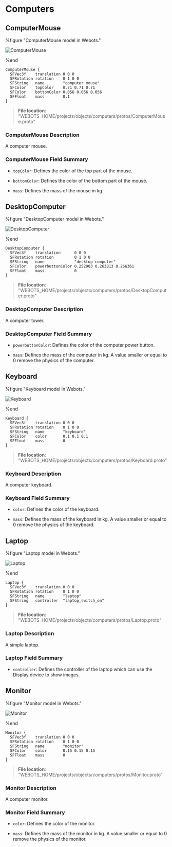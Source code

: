 # Computers

## ComputerMouse

%figure "ComputerMouse model in Webots."

![ComputerMouse](images/objects/computers/ComputerMouse/model.png)

%end

```
ComputerMouse {
  SFVec3f    translation 0 0 0
  SFRotation rotation    0 1 0 0
  SFString   name        "computer mouse"
  SFColor    topColor    0.71 0.71 0.71     
  SFColor    bottomColor 0.056 0.056 0.056  
  SFFloat    mass        0.1                
}
```

> **File location**: "WEBOTS\_HOME/projects/objects/computers/protos/ComputerMouse.proto"

### ComputerMouse Description

A computer mouse.

### ComputerMouse Field Summary

- `topColor`: Defines the color of the top part of the mouse.

- `bottomColor`: Defines the color of the bottom part of the mouse.

- `mass`: Defines the mass of the mouse in kg.

## DesktopComputer

%figure "DesktopComputer model in Webots."

![DesktopComputer](images/objects/computers/DesktopComputer/model.png)

%end

```
DesktopComputer {
  SFVec3f    translation      0 0 0
  SFRotation rotation         0 1 0 0
  SFString   name             "desktop computer"
  SFColor    powerbuttonColor 0.252903 0.263813 0.266361  
  SFFloat    mass             0                           
}
```

> **File location**: "WEBOTS\_HOME/projects/objects/computers/protos/DesktopComputer.proto"

### DesktopComputer Description

A computer tower.

### DesktopComputer Field Summary

- `powerbuttonColor`: Defines the color of the computer power button.

- `mass`: Defines the mass of the computer in kg. A value smaller or equal to 0 remove the physics of the computer.

## Keyboard

%figure "Keyboard model in Webots."

![Keyboard](images/objects/computers/Keyboard/model.png)

%end

```
Keyboard {
  SFVec3f    translation 0 0 0
  SFRotation rotation    0 1 0 0
  SFString   name        "keyboard"
  SFColor    color       0.1 0.1 0.1  
  SFFloat    mass        0            
}
```

> **File location**: "WEBOTS\_HOME/projects/objects/computers/protos/Keyboard.proto"

### Keyboard Description

A computer keyboard.

### Keyboard Field Summary

- `color`: Defines the color of the keyboard.

- `mass`: Defines the mass of the keyboard in kg. A value smaller or equal to 0 remove the physics of the keyboard.

## Laptop

%figure "Laptop model in Webots."

![Laptop](images/objects/computers/Laptop/model.png)

%end

```
Laptop {
  SFVec3f    translation 0 0 0
  SFRotation rotation    0 1 0 0
  SFString   name        "laptop"
  SFString   controller  "laptop_switch_on"  
}
```

> **File location**: "WEBOTS\_HOME/projects/objects/computers/protos/Laptop.proto"

### Laptop Description

A simple laptop.

### Laptop Field Summary

- `controller`: Defines the controller of the laptop which can use the Display device to show images.

## Monitor

%figure "Monitor model in Webots."

![Monitor](images/objects/computers/Monitor/model.png)

%end

```
Monitor {
  SFVec3f    translation 0 0 0
  SFRotation rotation    0 1 0 0
  SFString   name        "monitor"
  SFColor    color       0.15 0.15 0.15  
  SFFloat    mass        0               
}
```

> **File location**: "WEBOTS\_HOME/projects/objects/computers/protos/Monitor.proto"

### Monitor Description

A computer monitor.

### Monitor Field Summary

- `color`: Defines the color of the monitor.

- `mass`: Defines the mass of the monitor in kg. A value smaller or equal to 0 remove the physics of the monitor.

